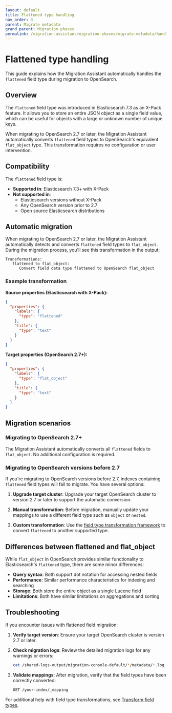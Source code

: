 ```yaml
---
layout: default
title: Flattened type handling
nav_order: 3
parent: Migrate metadata
grand_parent: Migration phases
permalink: /migration-assistant/migration-phases/migrate-metadata/handling-flattened-type/
---
```


# Flattened type handling

This guide explains how the Migration Assistant automatically handles the `flattened` field type during migration to OpenSearch.

## Overview

The `flattened` field type was introduced in Elasticsearch 7.3 as an X-Pack feature. It allows you to store an entire JSON object as a single field value, which can be useful for objects with a large or unknown number of unique keys.

When migrating to OpenSearch 2.7 or later, the Migration Assistant automatically converts `flattened` field types to OpenSearch's equivalent `flat_object` type. This transformation requires no configuration or user intervention.

## Compatibility

The `flattened` field type is:
- **Supported in**: Elasticsearch 7.3+ with X-Pack
- **Not supported in**:
  - Elasticsearch versions without X-Pack
  - Any OpenSearch version prior to 2.7
  - Open source Elasticsearch distributions

## Automatic migration

When migrating to OpenSearch 2.7 or later, the Migration Assistant automatically detects and converts `flattened` field types to `flat_object`. During the migration process, you'll see this transformation in the output:

```
Transformations:
   flattened to flat_object:
      Convert field data type flattened to OpenSearch flat_object
```

### Example transformation

**Source properties (Elasticsearch with X-Pack):**
```json
{
  "properties": {
    "labels": {
      "type": "flattened"
    },
    "title": {
      "type": "text"
    }
  }
}
```

**Target properties (OpenSearch 2.7+):**
```json
{
  "properties": {
    "labels": {
      "type": "flat_object"
    },
    "title": {
      "type": "text"
    }
  }
}
```

## Migration scenarios

### Migrating to OpenSearch 2.7+

The Migration Assistant automatically converts all `flattened` fields to `flat_object`. No additional configuration is required.

### Migrating to OpenSearch versions before 2.7

If you're migrating to OpenSearch versions before 2.7, indexes containing `flattened` field types will fail to migrate. You have several options:

1. **Upgrade target cluster**: Upgrade your target OpenSearch cluster to version 2.7 or later to support the automatic conversion.

2. **Manual transformation**: Before migration, manually update your mappings to use a different field type such as `object` or `nested`.

3. **Custom transformation**: Use the [field type transformation framework]({{site.url}}{{site.baseurl}}/migration-assistant/migration-phases/migrate-metadata/handling-field-type-breaking-changes/) to convert `flattened` to another supported type.

## Differences between flattened and flat_object

While `flat_object` in OpenSearch provides similar functionality to Elasticsearch's `flattened` type, there are some minor differences:

- **Query syntax**: Both support dot notation for accessing nested fields
- **Performance**: Similar performance characteristics for indexing and searching
- **Storage**: Both store the entire object as a single Lucene field
- **Limitations**: Both have similar limitations on aggregations and sorting

## Troubleshooting

If you encounter issues with flattened field migration:

1. **Verify target version**: Ensure your target OpenSearch cluster is version 2.7 or later.

2. **Check migration logs**: Review the detailed migration logs for any warnings or errors:
   ```bash
   cat /shared-logs-output/migration-console-default/*/metadata/*.log
   ```

3. **Validate mappings**: After migration, verify that the field types have been correctly converted:
   ```bash
   GET /your-index/_mapping
   ```

For additional help with field type transformations, see [Transform field types]({{site.url}}{{site.baseurl}}/migration-assistant/migration-phases/migrate-metadata/handling-field-type-breaking-changes/).
